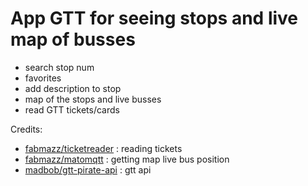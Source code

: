 # App GTT for seeing stops and live map of busses

- search stop num
- favorites
- add description to stop 
- map of the stops and live busses
- read GTT tickets/cards


Credits: 
- [fabmazz/ticketreader](https://github.com/fabmazz/ticketreader) : reading tickets
- [fabmazz/matomqtt](https://github.com/fabmazz/matomqtt)  : getting map live bus position
- [madbob/gtt-pirate-api](https://github.com/madbob/gtt-pirate-api) : gtt api
